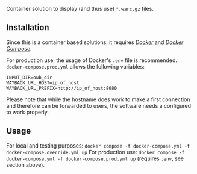Container solution to display (and thus use) `*.warc.gz` files.

## Installation

Since this is a container based solutions, it requires [_Docker_](https://www.docker.com/) and [_Docker Compose_](https://docs.docker.com/compose/).

For production use, the usage of Docker's `.env` file is recommended. `docker-compose.prod.yml` allows the following variables:

```
INPUT_DIR=owb_dir
WAYBACK_URL_HOST=ip_of_host
WAYBACK_URL_PREFIX=http://ip_of_host:8080
```

Please note that while the hostname does work to make a first connection and therefore can be forwarded to users, the software needs a configured to work properly.

## Usage

For local and testing purposes: `docker compose -f docker-compose.yml -f docker-compose.override.yml up`
For production use: `docker compose -f docker-compose.yml -f docker-compose.prod.yml up` (requires `.env`, see section above).
